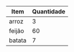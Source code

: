 | Item | Quantidade |
| ------------- | ------------- |
| arroz | 3 |
| feijão | 60 |
| batata | 7 |
